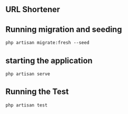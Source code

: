 
## URL Shortener

## Running migration and seeding
`php artisan migrate:fresh --seed`

## starting the application
`php artisan serve`

## Running the Test
`php artisan test`
